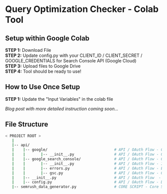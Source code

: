 # Query Optimization Checker - Colab Tool

## Setup within Google Colab  
**STEP 1:** Download File  
**STEP 2:** Update config.py with your CLIENT_ID / CLIENT_SECRET / GOOGLE_CREDENTIALS for Search Console API (Google Cloud)  
**STEP 3:** Upload files to Google Drive  
**STEP 4:** Tool should be ready to use!

## How to Use Once Setup  
**STEP 1:** Update the "Input Variables" in the colab file  
  
*Blog post with more detailed instruction coming soon...*  

## File Structure
```bash
< PROJECT ROOT >  
   |  
   |-- api/  
   |    |-- google/                              # API / OAuth Flow - Google Cloud OAuth Package   
   |    |       |-- __init__.py                  # API / OAuth Flow - OAuth Flow Definition 
   |    |-- google_search_console/               # API / OAuth Flow - GSC API Package   
   |    |       |-- __init__.py                  # API / OAuth Flow - Initializes `google_search_console` Package  
   |    |       |-- errors.py                    # API / OAuth Flow - Error Handles for GSC API  
   |    |       |-- gsc.py                       # API / OAuth Flow - GSC API Request
   |    |-- __init__.py                          # API / OAuth Flow  - Defines `api` Package  
   |    |-- config.py                            # API / OAuth Flow - Defines Data Request Criteria  
   |-- semrush_data_generator.py                 # CORE SCRIPT - Core Script  
```